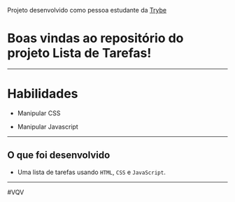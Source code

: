 Projeto desenvolvido como pessoa estudante da [Trybe](https://www.betrybe.com/)

# Boas vindas ao repositório do projeto Lista de Tarefas!

---

# Habilidades

- Manipular CSS

- Manipular Javascript

--- 

## O que foi desenvolvido

- Uma lista de tarefas usando `HTML`, `CSS` e `JavaScript`.

---

#VQV
